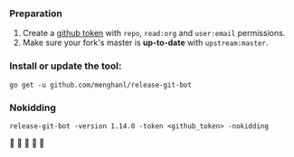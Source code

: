 ### Preparation

1. Create a [github token](https://github.com/settings/tokens) with `repo`, `read:org` and `user:email` permissions.
1. Make sure your fork's master is __up-to-date__ with `upstream:master`.

### Install or update the tool:

```
go get -u github.com/menghanl/release-git-bot
```

### Nokidding

```
release-git-bot -version 1.14.0 -token <github_token> -nokidding
```

:tada: :tada: :tada: :tada: :tada:
